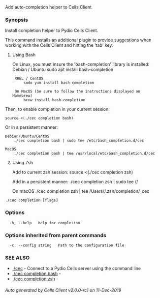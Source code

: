 Add auto-completion helper to Cells Client

### Synopsis


Install completion helper to Pydio Cells Client.

This command installs an additional plugin to provide suggestions when working with the Cells Client and hitting the 'tab' key.

1) Using Bash

	On Linux, you must insure the 'bash-completion' library is installed:
		Debian / Ubuntu
			sudo apt install bash-completion
		
		RHEL / CentOS
			sudo yum install bash-completion
		
		On MacOS (be sure to follow the instructions displayed on Homebrew)
			brew install bash-completion

Then, to enable completion in your current session:
	
	source <(./cec completion bash)

Or in a persistent manner:

	Debian/Ubuntu/CentOS
		./cec completion bash | sudo tee /etc/bash_completion.d/cec

	MacOS
		./cec completion bash | tee /usr/local/etc/bash_completion.d/cec

2) Using Zsh

	Add to current zsh session:
		source <(./cec completion zsh)

	Add in a persistent manner:
		./cec completion zsh | sudo tee <path>/<to>/<your zsh completion folder>
	
	On macOS
		./cec completion zsh | tee /Users/<your current user>/.zsh/completion/_cec
	 

```
./cec completion [flags]
```

### Options

```
  -h, --help   help for completion
```

### Options inherited from parent commands

```
  -c, --config string   Path to the configuration file
```

### SEE ALSO

* [./cec](./cec)	 - Connect to a Pydio Cells server using the command line
* [./cec completion bash](./cec-completion-bash)	 - 
* [./cec completion zsh](./cec-completion-zsh)	 - 

###### Auto generated by Cells Client v2.0.0-rc1 on 11-Dec-2019
